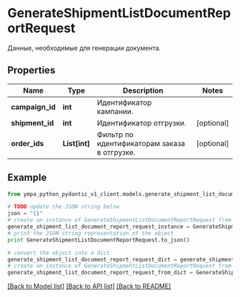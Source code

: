# GenerateShipmentListDocumentReportRequest

Данные, необходимые для генерации документа. 

## Properties
Name | Type | Description | Notes
------------ | ------------- | ------------- | -------------
**campaign_id** | **int** | Идентификатор кампании. | 
**shipment_id** | **int** | Идентификатор отгрузки. | [optional] 
**order_ids** | **List[int]** | Фильтр по идентификаторам заказа в отгрузке. | [optional] 

## Example

```python
from ympa_python_pydantic_v1_client.models.generate_shipment_list_document_report_request import GenerateShipmentListDocumentReportRequest

# TODO update the JSON string below
json = "{}"
# create an instance of GenerateShipmentListDocumentReportRequest from a JSON string
generate_shipment_list_document_report_request_instance = GenerateShipmentListDocumentReportRequest.from_json(json)
# print the JSON string representation of the object
print GenerateShipmentListDocumentReportRequest.to_json()

# convert the object into a dict
generate_shipment_list_document_report_request_dict = generate_shipment_list_document_report_request_instance.to_dict()
# create an instance of GenerateShipmentListDocumentReportRequest from a dict
generate_shipment_list_document_report_request_from_dict = GenerateShipmentListDocumentReportRequest.from_dict(generate_shipment_list_document_report_request_dict)
```
[[Back to Model list]](../README.md#documentation-for-models) [[Back to API list]](../README.md#documentation-for-api-endpoints) [[Back to README]](../README.md)


